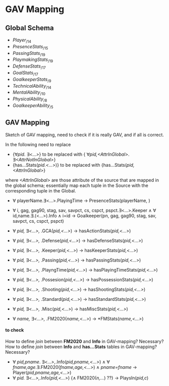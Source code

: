 # GAV Mapping

## Global Schema
- $Player_{/14}$
- $PresenceStats_{/15}$ 
- $PassingStats_{/19}$ 
- $PlaymakingStats_{/19}$	
- $DefenseStats_{/17}$
- $GoalStats_{/17}$
- $GoalkeeperStats_{/9}$
- $TechnicalAbility_{/14}$
- $MentalAbility_{/10}$
- $PhysicalAbility_{/8}$
- $GoalkeeperAbility_{/5}$


## GAV Mapping
Sketch of GAV mapping, need to check if it is really GAV, and if all is correct.

In the following need to replace 
- {$\forall$*pid.* $\exists$*<...>*} to be replaced with {  $\forall$*pid,\<AttrInGlobal>*. $\exists$*\<AttrNotInGlobal>*}
- {has...Stats(*pid.<...>*)} to be replaced with {has...Stats(*pid,\<AttrInGlobal>*}

where *\<AttrInGlobal>* are those attribute of the source that are mapped in the global schema; essentially map each tuple in the Source with the corresponding tuple in the Global.

- $\forall$ playerName.$\exists$<...>.PlayingTime -> PresenceStats(playerName, )
- $\forall$ i, gag, gag90, stag, sav, savpct, cs, cspct, pspct.$\exists$<...>.Keeper $\wedge$ $\forall$ id,name.$\exists$.(<...>).Info $\wedge$  i=id -> Goalkeeper(pn, gag, gag90, stag, sav, savpct, cs, cspct, pspct)

- $\forall$ *pid,* $\exists$*<...>,* .GCA(*pid,<...>*) $\rightarrow$ hasActionStats(*pid,<...>*)
- $\forall$ *pid,* $\exists$*<...>,* .Defense(*pid,<...>*) $\rightarrow$ hasDefenseStats(*pid,<...>*)
- $\forall$ *pid,* $\exists$*<...>,* .Keeper(*pid,<...>*) $\rightarrow$ hasKeeperStats(*pid,<...>*)
- $\forall$ *pid,* $\exists$*<...>,* .Passing(*pid,<...>*) $\rightarrow$ hasPassingStats(*pid,<...>*)
- $\forall$ *pid,* $\exists$*<...>,* .PlayngTime(*pid,<...>*) $\rightarrow$ hasPlayingTimeStats(*pid,<...>*)
- $\forall$ *pid,* $\exists$*<...>,* .Possesion(*pid,<...>*) $\rightarrow$ hasPossessionStats(*pid,<...>*)
- $\forall$ *pid,* $\exists$*<...>,* .Shooting(*pid,<...>*) $\rightarrow$ hasShootingStats(*pid,<...>*)
- $\forall$ *pid,* $\exists$*<...>,* .Standard(*pid,<...>*) $\rightarrow$ hasStandardStats(*pid,<...>*)
- $\forall$ *pid,* $\exists$*<...>,* .Misc(*pid,<...>*) $\rightarrow$ hasMiscStats(*pid,<...>*)
- $\forall$ *name,* $\exists$*<...>,* .FM2020(*name,<...>*) $\rightarrow$ *FMStats(*name,<...>*)

#### to check
How to define *join* between **FM2020** and **Info** in GAV-mapping? Necessary?
How to define *join* between **Info** and **has...Stats** tables in GAV-mapping? Necessary?
- $\forall$ *pid,pname*. $\exists$*<...>,*.Info(*pid,pname,<...>*) $\wedge$ $\forall$ *fname,age*.$\exists$.FM2020(*fname,age,<...>*) $\wedge$ *pname=fname* $\rightarrow$ Player(*pid,pname,age,<...>*)
- $\forall$ *pid.* $\exists$*<...>,*.Info(*pid,<...>*) {$\wedge$ FM2020(*n,...*) ??} $\rightarrow$ PlaysIn(*pid,c*)
